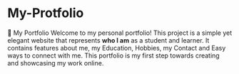 # My-Protfolio
🌟 My Portfolio Welcome to my personal portfolio!   This project is a simple yet elegant website that represents **who I am** as a student and learner.   It contains features about me, my Education, Hobbies, my Contact and Easy ways to connect with me. This portfolio is my first step towards creating and showcasing my work online.
